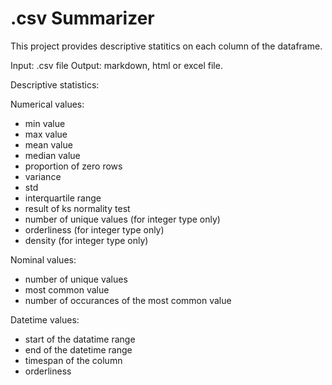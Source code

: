 # .csv Summarizer
This project provides descriptive statitics on each column of the dataframe.

Input: .csv file
Output: markdown, html or excel file.

Descriptive statistics:

Numerical values:
- min value
- max value
- mean value
- median value
- proportion of zero rows
- variance
- std
- interquartile range
- result of ks normality test
- number of unique values (for integer type only)
- orderliness (for integer type only)
- density (for integer type only)

Nominal values:
- number of unique values
- most common value
- number of occurances of the most common value

Datetime values:
- start of the datatime range
- end of the datetime range
- timespan of the column
- orderliness
